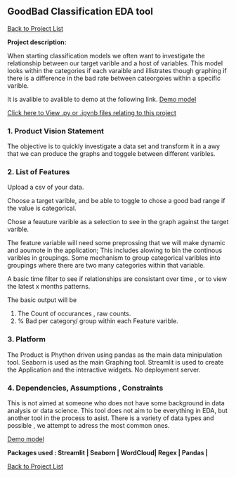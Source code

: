 
## GoodBad Classification EDA tool

[Back to Project List](http://emilevdheyde.github.io/)

**Project description:** 

When starting classification models we often want to investigate the relationship between our target varible and a host of variables.
This model looks within the categories if each varaible and illistrates though graphing if there is a difference in the bad rate between cateorgoies within a specific varible. 

It is avalible to avalible to demo at the following link.
[Demo model](https://analysis-whatsapp.herokuapp.com/)

[Click here to View .py or .ipynb files relating to this project](https://github.com/EmileVdHeyde/WhatsAppSL)

### 1. Product Vision Statement

The objective is to quickly investigate a data set and transform it in a awy that we can produce the graphs and toggele between different varibles. 

### 2. List of Features

Upload a csv of your data. 

Choose a target varible, and be able to toggle to chose a good bad range if the value is categorical.

Chose a feauture varible as a selection to see in the graph against the target varible. 

The feature variable will need some preprossing that we will make dynamic and aoumote in the application; 
This includes alowing to bin the continous varibles in groupings.
Some mechanism to group categorical varibles into groupings where there are two many categories within that variable. 

A basic time filter to see if relationships are consistant over time , or to view the latest x months patterns. 

The basic output will be 
1. The Count of occurances , raw counts. 
2. % Bad per category/ group within each Feature varible. 


### 3. Platform

The Product is Phython driven using pandas as the main data minipulation tool.
Seaborn is used as the main Graphing tool. 
Streamlit is used to create the Application and the interactive widgets. 
No deployment server. 

### 4. Dependencies, Assumptions , Constraints

This is not aimed at someone who does not have some background in data analysis or data science.
This tool does not aim to be everything in EDA, but another tool in the process to asist. 
There is a variety of data types and possible , we attempt to adress the most common ones. 

[Demo model](https://analysis-whatsapp.herokuapp.com/)

**Packages used :
Streamlit | Seaborn | WordCloud| Regex | Pandas |**

[Back to Project List](http://emilevdheyde.github.io/)
